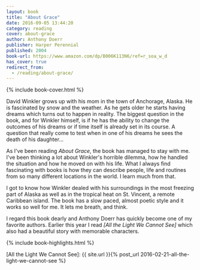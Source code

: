 ```yaml
---
layout: book
title: "About Grace"
date: 2016-09-05 13:44:20
category: reading
cover: about-grace
author: Anthony Doerr
publisher: Harper Perennial
published: 2004
book-url: https://www.amazon.com/dp/B006K113N6/ref=r_soa_w_d
has_cover: true
redirect_from:
  - /reading/about-grace/
---
```

{% include book-cover.html %}

David Winkler grows up with his mom in the town of Anchorage, Alaska. He is fascinated by snow and the weather. As he gets older he starts having dreams which turns out to happen in reality. The biggest question in the book, and for Winkler himself, is if he has the ability to change the outcomes of his dreams or if time itself is already set in its course. A question that really come to test when in one of his dreams he sees the death of his daughter...

As I've been reading *About Grace*, the book has managed to stay with me. I've been thinking a lot about Winkler's horrible dilemma, how he handled the situation and how he moved on with his life. What I always find fascinating with books is how they can describe people, life and routines from so many different locations in the world. I learn much from that.

I got to know how Winkler dealed with his surroundings in the most freezing part of Alaska as well as in the tropical heat on St. Vincent, a remote Caribbean island. The book has a slow paced, almost poetic style and it works so well for me. It lets me breath, and think.

I regard this book dearly and Anthony Doerr has quickly become one of my favorite authors. Earlier this year I read *[All the Light We Cannot See]* which also had a beautiful story with memorable characters.

{% include book-highlights.html %}

[All the Light We Cannot See]: {{ site.url }}{% post_url 2016-02-21-all-the-light-we-cannot-see %}
